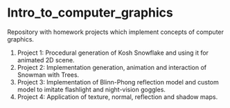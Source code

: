 # Intro_to_computer_graphics
Repository with homework projects which implement concepts of computer graphics. 
1. Project 1: Procedural generation of Kosh Snowflake and using it for animated 2D scene.
2. Project 2: Implementation generation, animation and interaction of Snowman with Trees.
3. Project 3: Implementation of Blinn-Phong reflection model and custom model to imitate flashlight and night-vision goggles.
4. Project 4: Application of texture, normal, reflection and shadow maps.
